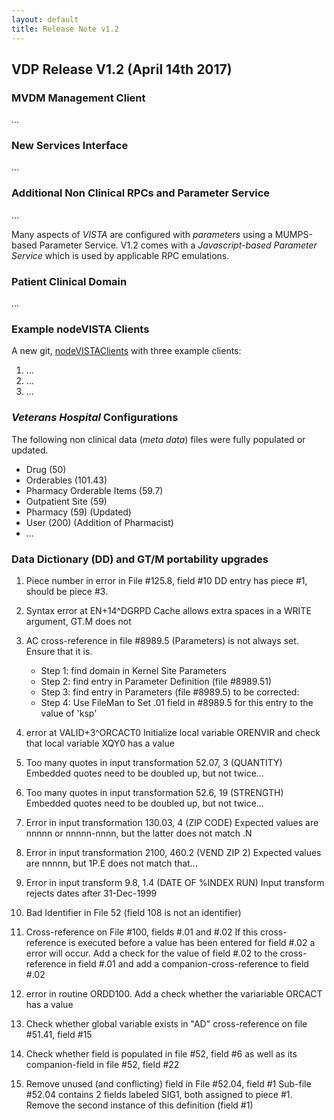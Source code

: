 ```yaml
---
layout: default
title: Release Note v1.2 
---
```


## VDP Release V1.2 (April 14th 2017)

### MVDM Management Client 

...

### New Services Interface

...

### Additional Non Clinical RPCs and Parameter Service 

...

Many aspects of _VISTA_ are configured with _parameters_ using a MUMPS-based Parameter Service. V1.2 comes with a _Javascript-based Parameter Service_ which is used by applicable RPC emulations.

### Patient Clinical Domain 

...

### Example nodeVISTA Clients
 
A new git, [nodeVISTAClients]() with three example clients:
  1. ...
  2. ...
  3. ...

### _Veterans Hospital_ Configurations

The following non clinical data (_meta data_) files were fully populated or updated.

  * Drug (50)
  * Orderables (101.43)
  * Pharmacy Orderable Items (59.7)
  * Outpatient Site (59)
  * Pharmacy (59) (Updated)
  * User (200) (Addition of Pharmacist)
  * ...

### Data Dictionary (DD) and GT/M portability upgrades

 1. Piece number in error in File #125.8, field #10
    DD entry has piece #1, should be piece #3.

 2. Syntax error at EN+14^DGRPD
    Cache allows extra spaces in a WRITE argument, GT.M does not

 3. AC cross-reference in file #8989.5 (Parameters) is not always set.
    Ensure that it is.
    * Step 1: find domain in Kernel Site Parameters
    * Step 2: find entry in Parameter Definition (file #8989.51)
    * Step 3: find entry in Parameters (file #8989.5) to be corrected:
    * Step 4: Use FileMan to Set .01 field in #8989.5 for this entry to the value of 'ksp'

 4. <Undefined> error at VALID+3^ORCACT0
    Initialize local variable ORENVIR and check that local variable XQY0 has a value

 5. Too many quotes in input transformation 52.07, 3 (QUANTITY)
    Embedded quotes need to be doubled up, but not twice...

 6. Too many quotes in input transformation 52.6, 19 (STRENGTH)
    Embedded quotes need to be doubled up, but not twice...

 7. Error in input transformation 130.03, 4 (ZIP CODE)
    Expected values are nnnnn or nnnnn-nnnn, but the latter does not match .N

 8. Error in input transformation 2100, 460.2 (VEND ZIP 2)
    Expected values are nnnnn, but 1P.E does not match that...

 9. Error in input transform 9.8, 1.4 (DATE OF %INDEX RUN)
    Input transform rejects dates after 31-Dec-1999

10. Bad Identifier in File 52 (field 108 is not an identifier)

11. Cross-reference on File #100, fields #.01 and #.02
    If this cross-reference is executed before a value has been entered for field #.02
    a <subscript> error will occur.
    Add a check for the value of field #.02 to the cross-reference in field #.01
    and add a companion-cross-reference to field #.02

12. <undefined> error in routine ORDD100.
    Add a check whether the variariable ORCACT has a value

13. Check whether global variable exists in "AD" cross-reference on file #51.41, field #15

14. Check whether field is populated in file #52, field #6
    as well as its companion-field in file #52, field #22

15. Remove unused (and conflicting) field in File #52.04, field #1
    Sub-file #52.04 contains 2 fields labeled SIG1, both assigned to piece #1.
    Remove the second instance of this definition (field #1)
